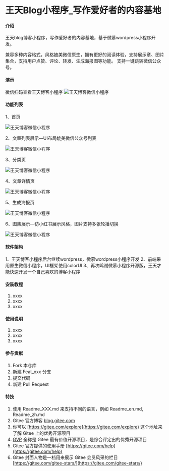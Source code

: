 # 王天Blog小程序_写作爱好者的内容基地

#### 介绍
王天blog博客小程序，写作爱好者的内容基地，基于微慕wordpress小程序开发。

兼容多种内容格式，风格媲美微信原生，拥有更好的阅读体验，支持展示章、图片集合，支持用户点赞、评论、转发、生成海报图等功能。
支持一键跳转微信公众号。

#### 演示
微信扫码查看王天博客小程序
![王天博客微信小程序](https://wx.dslcv.com/gh_7984c8685e73_258.jpg) 

#### 功能列表

1、首页

![王天博客微信小程序](https://wx.dslcv.com/jingtai/xiaochengxu/4.jpg)

2、文章列表展示—UI布局媲美微信公众号列表

![王天博客微信小程序](https://wx.dslcv.com/jingtai/xiaochengxu/5.jpg) 

3、分类页

![王天博客微信小程序](https://wx.dslcv.com/jingtai/xiaochengxu/6.jpg) 

4、文章详情页

![王天博客微信小程序](https://wx.dslcv.com/jingtai/xiaochengxu/2.jpg) 

5、生成海报页

![王天博客微信小程序](https://wx.dslcv.com/jingtai/xiaochengxu/3.jpg) 

6、图集展示—仿小红书展示风格，图片支持多张轮播切换

![王天博客微信小程序](https://wx.dslcv.com/jingtai/xiaochengxu/1.jpg) 

#### 软件架构
1、王天博客小程序后台继续wordpress，微慕wordpress小程序开发
2、前端采用原生微信小程序，UI框架使用colorUI
3、再次鸣谢微慕小程序开源版，王天才能快速开发一个自己喜欢的博客小程序
#### 安装教程

1.  xxxx
2.  xxxx
3.  xxxx

#### 使用说明

1.  xxxx
2.  xxxx
3.  xxxx

#### 参与贡献

1.  Fork 本仓库
2.  新建 Feat_xxx 分支
3.  提交代码
4.  新建 Pull Request


#### 特技

1.  使用 Readme\_XXX.md 来支持不同的语言，例如 Readme\_en.md, Readme\_zh.md
2.  Gitee 官方博客 [blog.gitee.com](https://blog.gitee.com)
3.  你可以 [https://gitee.com/explore](https://gitee.com/explore) 这个地址来了解 Gitee 上的优秀开源项目
4.  [GVP](https://gitee.com/gvp) 全称是 Gitee 最有价值开源项目，是综合评定出的优秀开源项目
5.  Gitee 官方提供的使用手册 [https://gitee.com/help](https://gitee.com/help)
6.  Gitee 封面人物是一档用来展示 Gitee 会员风采的栏目 [https://gitee.com/gitee-stars/](https://gitee.com/gitee-stars/)
